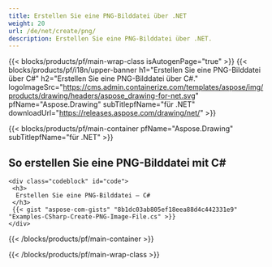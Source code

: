 ```yaml
---
title: Erstellen Sie eine PNG-Bilddatei über .NET
weight: 20
url: /de/net/create/png/
description: Erstellen Sie eine PNG-Bilddatei über .NET.
---
```


{{< blocks/products/pf/main-wrap-class isAutogenPage="true" >}}
{{< blocks/products/pf/i18n/upper-banner h1="Erstellen Sie eine PNG-Bilddatei über C#" h2="Erstellen Sie eine PNG-Bilddatei über C#." logoImageSrc="https://cms.admin.containerize.com/templates/aspose/img/products/drawing/headers/aspose_drawing-for-net.svg" pfName="Aspose.Drawing" subTitlepfName="für .NET" downloadUrl="https://releases.aspose.com/drawing/net/" >}}

{{< blocks/products/pf/main-container pfName="Aspose.Drawing" subTitlepfName="für .NET" >}}

<h2>So erstellen Sie eine PNG-Bilddatei mit C#</h2>

    <div class="codeblock" id="code">
     <h3>
      Erstellen Sie eine PNG-Bilddatei – C#
     </h3>
     {{< gist "aspose-com-gists" "8b1dc03ab805ef18eea88d4c442331e9" "Examples-CSharp-Create-PNG-Image-File.cs" >}}
    </div>

{{< /blocks/products/pf/main-container >}}


{{< /blocks/products/pf/main-wrap-class >}}
